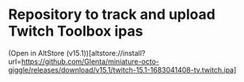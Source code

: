 # Repository to track and upload Twitch Toolbox ipas
(Open in AltStore (v15.1))[altstore://install?url=https://github.com/Glenta/miniature-octo-giggle/releases/download/v15.1/twitch-15.1-1683041408-tv.twitch.ipa]
